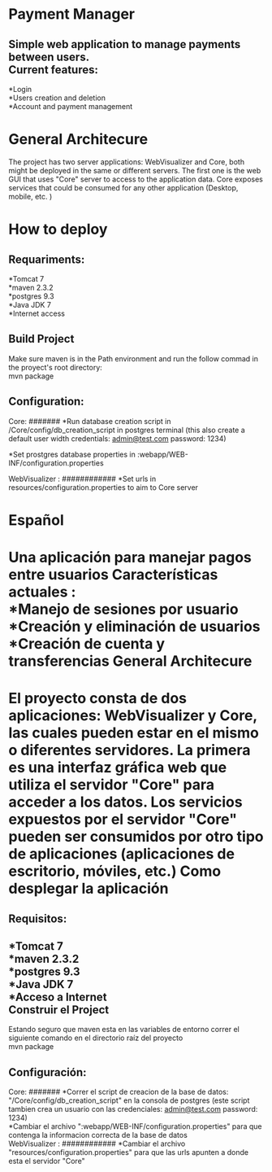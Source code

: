 Payment Manager  
========================  
Simple web application to manage payments between users.  
Current features: 
---------------------  
*Login  
*Users creation and deletion  
*Account and payment management   
 
 
General Architecure  
=======================  
The project has two server applications: WebVisualizer and Core, both might be deployed in the same or different servers. The first one is the web GUI that uses "Core" server to access to the application data. Core exposes services that could be consumed for any other application (Desktop, mobile, etc. )   
  
How to deploy  
==================  
Requariments:  
----------------- 
*Tomcat 7  
*maven 2.3.2  
*postgres 9.3  
*Java JDK 7  
*Internet access  
  
Build Project 
----------------- 
Make sure maven is in the Path environment and run the follow commad in the proyect's root directory:  
mvn package    
 
Configuration:  
-------------- 
Core: 
####### 
*Run database creation script in /Core/config/db_creation_script in postgres terminal (this also create a default user width credentials: admin@test.com password: 1234)  
 
 
*Set prostgres database properties in :webapp/WEB-INF/configuration.properties  
 
 
WebVisualizer : 
############ 
*Set urls in resources/configuration.properties to aim to Core server 
 
Español 
========== 
Una aplicación para manejar pagos entre usuarios 
Características actuales :  
*Manejo de sesiones por usuario 
*Creación y eliminación de usuarios 
*Creación de cuenta y transferencias 
General Architecure  
=======================  
El proyecto consta de dos aplicaciones: WebVisualizer y Core, las cuales pueden estar en el mismo o diferentes servidores. La primera es una interfaz gráfica web que utiliza  el servidor "Core" para acceder a los datos. Los servicios expuestos por el servidor "Core" pueden ser consumidos por otro tipo de aplicaciones (aplicaciones de escritorio, móviles, etc.) 
Como desplegar la aplicación  
==================  
Requisitos:  
----------------- 
*Tomcat 7  
*maven 2.3.2  
*postgres 9.3  
*Java JDK 7  
*Acceso a Internet  
Construir el Project 
----------------- 
Estando seguro que maven esta en las variables de entorno correr el siguiente comando en el directorio raíz del proyecto  
mvn package    
 
Configuración:  
-------------- 
Core: 
####### 
*Correr el script de creacion de la base de datos: "/Core/config/db_creation_script" en  la consola de postgres (este script tambien crea un usuario con las credenciales: admin@test.com password: 1234)  
*Cambiar el archivo ":webapp/WEB-INF/configuration.properties" para que contenga la informacion correcta de la base de datos  
WebVisualizer : 
############ 
*Cambiar el archivo "resources/configuration.properties" para que las urls apunten a donde esta el servidor "Core"
